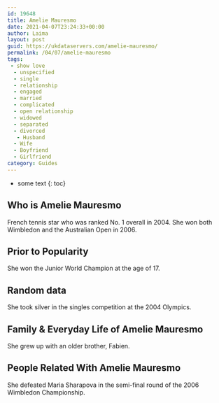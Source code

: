 ```yaml
---
id: 19648
title: Amelie Mauresmo
date: 2021-04-07T23:24:33+00:00
author: Laima
layout: post
guid: https://ukdataservers.com/amelie-mauresmo/
permalink: /04/07/amelie-mauresmo
tags:
 - show love
  - unspecified
  - single
  - relationship
  - engaged
  - married
  - complicated
  - open relationship
  - widowed
  - separated
  - divorced
   - Husband
  - Wife
  - Boyfriend
  - Girlfriend
category: Guides
---
```


* some text
{: toc}


## Who is Amelie Mauresmo
                  
                  
                  
French tennis star who was ranked No. 1 overall in 2004. She won both Wimbledon and the Australian Open in 2006.
                  
              
            
              
            
                
                
                
## Prior to Popularity
                  
                  
                  
She won the Junior World Champion at the age of 17.
                  
              
            
              
            
                
                
                
## Random data
                  
                  
                  
She took silver in the singles competition at the 2004 Olympics.
                  
              
            
              
            
                
                
                
## Family & Everyday Life of Amelie Mauresmo
                  
                  
                  
She grew up with an older brother, Fabien.
                  
              
            
              
            
                
                
                
## People Related With Amelie Mauresmo
                  
                  
                  
She defeated Maria Sharapova in the semi-final round of the 2006 Wimbledon Championship.
                  
              
            
              
            
                
              
            
              
              
            
            
              
            
          
          
          